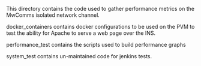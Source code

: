 This directory contains the code used to gather performance metrics on the MwComms isolated network channel.

docker_containers contains docker configurations to be used on the PVM to test the ability for Apache to serve a web page over the INS.

performance_test contains the scripts used to build performance graphs

system_test contains un-maintained code for jenkins tests.
